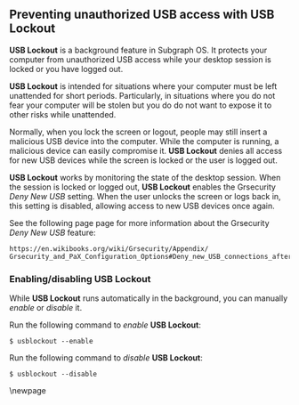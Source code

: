 ## Preventing unauthorized USB access with USB Lockout

**USB Lockout** is a background feature in Subgraph OS. It protects your 
computer from unauthorized USB access while your desktop session is locked or 
you have logged out.

**USB Lockout** is intended for situations where your computer must be left
unattended for short periods. Particularly, in situations where you do not fear
your computer will be stolen but you do do not want to expose it to other risks 
while unattended. 

Normally, when you lock the screen or logout, people may still insert a
malicious USB device into the computer. While the computer is running, a
malicious device can easily compromise it. **USB Lockout** denies all access for
new USB devices while the screen is locked or the user is logged out.

**USB Lockout** works by monitoring the state of the desktop session. When the
session is locked or logged out, **USB Lockout** enables the Grsecurity *Deny
New USB* setting. When the user unlocks the screen or logs back in, this setting
is disabled, allowing access to new USB devices once again.

See the following page page for more information about the Grsecurity *Deny New
USB* feature:

```
https://en.wikibooks.org/wiki/Grsecurity/Appendix/
Grsecurity_and_PaX_Configuration_Options#Deny_new_USB_connections_after_toggle
```
### Enabling/disabling USB Lockout

While **USB Lockout** runs automatically in the background, you can manually
*enable* or *disable* it.

Run the following command to *enable* **USB Lockout**:
```{.bash}
$ usblockout --enable
```

Run the following command to *disable* **USB Lockout**:
```{.bash}
$ usblockout --disable
```

\newpage


